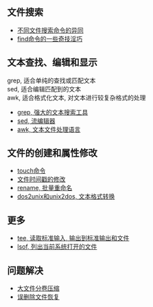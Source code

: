 ## 文件搜索

+ [不同文件搜索命令的异同](https://github.com/HudsonWu/linuxStudying/tree/master/common/file/file_search/file_search_commands.md)
+ [find命令的一些奇技淫巧](https://github.com/HudsonWu/linuxStudying/tree/master/common/file/find.md)

## 文本查找、编辑和显示
grep, 适合单纯的查找或匹配文本<br/>
sed, 适合编辑匹配到的文本<br/>
awk, 适合格式化文本, 对文本进行较复杂格式的处理

+ [grep, 强大的文本搜索工具](https://github.com/HudsonWu/linuxStudying/tree/master/common/file/grep.md)
+ [sed, 流编辑器](https://github.com/HudsonWu/linuxStudying/tree/master/common/file/sed.md)
+ [awk, 文本文件处理语言](https://github.com/HudsonWu/linuxStudying/tree/master/common/file/awk.md)

## 文件的创建和属性修改

+ [touch命令](https://github.com/HudsonWu/linuxStudying/tree/master/common/file/touch.md)
+ [文件时间戳的修改](https://github.com/HudsonWu/linuxStudying/tree/master/common/file/timestamps.md)
+ [rename, 批量重命名](https://github.com/HudsonWu/linuxStudying/tree/master/common/file/rename.md)
+ [dos2unix和unix2dos, 文本格式转换](https://github.com/HudsonWu/linuxStudying/tree/master/common/file/dos2unix.md)

## 更多
+ [tee, 读取标准输入, 输出到标准输出和文件](https://github.com/HudsonWu/linuxStudying/tree/master/common/file/tee.md)
+ [lsof, 列出当前系统打开的文件](https://github.com/HudsonWu/linuxStudying/tree/master/common/file/lsof.md)

## 问题解决

+ [大文件分卷压缩](https://github.com/HudsonWu/linuxStudying/tree/master/common/file/sub_volume.md)
+ [误删除文件恢复](https://github.com/HudsonWu/linuxStudying/tree/master/common/file/delete_mistake)
